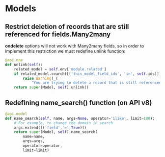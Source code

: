 # Models

## Restrict deletion of records that are still referenced for fields.Many2many

**ondelete** options will not work with Many2many fields, so in order to implement this restriction we must redefine unlink function:

```python
@api.one
def unlink(self):
    related_model = self.env['module.related']
    if related_model.search([('this_model_field_ids', 'in', self.ids)]):
        raise Warning(_(
            "You are trying to delete a record that is still referenced!"))
    return super(Model, self).unlink()
```

## Redefining name_search() function (on API v8)

```python
@api.model
def name_search(self, name, args=None, operator='ilike', limit=100):
    # For example, to change the domain in search
    args.extend([('field','=',True)])
    return super(Model, self).name_search(
        name=name,
        args=args,
        operator=operator,
        limit=limit)
```
